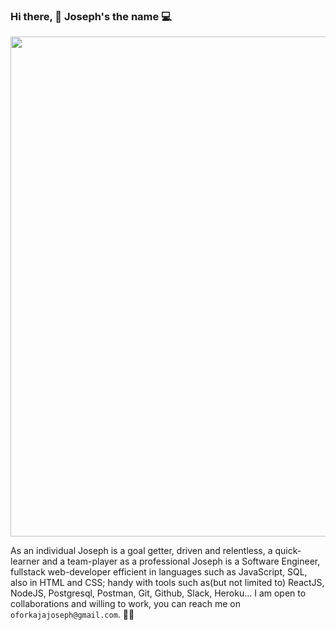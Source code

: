 ### Hi there, 👋 Joseph's the name 💻

<img src="https://user-images.githubusercontent.com/86774294/141980712-ff363ccd-1b8f-4dcc-bc68-9f81870dbd78.gif" width="800">


As an individual Joseph is a goal getter, driven and relentless, a quick-learner and a team-player 
as a professional Joseph is a Software Engineer, fullstack web-developer efficient in languages such as
JavaScript, SQL, also in HTML and CSS; handy with tools such as(but not limited to) ReactJS, NodeJS, Postgresql, Postman, Git, Github,
Slack, Heroku...
I am open to collaborations and willing to work, you can reach me on `oforkajajoseph@gmail.com`. 👋👋

<!--
**jaesea17/jaesea17** is a ✨ _special_ ✨ repository because its `README.md` (this file) appears on your GitHub profile.

Here are some ideas to get you started:

- 🔭 I’m currently working on ...
- 🌱 I’m currently learning ...
- 👯 I’m looking to collaborate on ...
- 🤔 I’m looking for help with ...
- 💬 Ask me about ...
- 📫 How to reach me: ...
- 😄 Pronouns: ...
- ⚡ Fun fact: ...
-->

